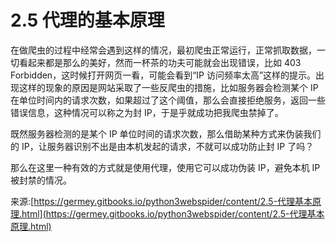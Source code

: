 # 2.5 代理的基本原理

在做爬虫的过程中经常会遇到这样的情况，最初爬虫正常运行，正常抓取数据，一切看起来都是那么的美好，然而一杯茶的功夫可能就会出现错误，比如 403 Forbidden，这时候打开网页一看，可能会看到“IP 访问频率太高”这样的提示。出现这样的现象的原因是网站采取了一些反爬虫的措施，比如服务器会检测某个 IP 在单位时间内的请求次数，如果超过了这个阈值，那么会直接拒绝服务，返回一些错误信息，这种情况可以称之为封 IP，于是乎就成功把我爬虫禁掉了。

既然服务器检测的是某个 IP 单位时间的请求次数，那么借助某种方式来伪装我们的 IP，让服务器识别不出是由本机发起的请求，不就可以成功防止封 IP 了吗？

那么在这里一种有效的方式就是使用代理，使用它可以成功伪装 IP，避免本机 IP 被封禁的情况。

来源:[https://germey.gitbooks.io/python3webspider/content/2.5-代理基本原理.html](https://germey.gitbooks.io/python3webspider/content/2.5-代理基本原理.html)

